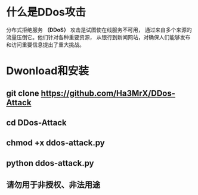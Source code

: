 # 什么是DDos攻击
分布式拒绝服务 **（DDoS）**  攻击是试图使在线服务不可用，
通过来自多个来源的流量压倒它。他们针对各种重要资源，
从银行到新闻网站，对确保人们能够发布和访问重要信息提出了重大挑战。

# Dwonload和安装
## git clone https://github.com/Ha3MrX/DDos-Attack

## cd DDos-Attack

## chmod +x ddos-attack.py

## python ddos-attack.py

## 请勿用于非授权、非法用途

